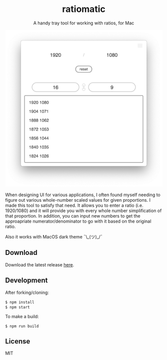 <h1 align="center">ratiomatic</h1>
<p align="center">A handy tray tool for working with ratios, for Mac</p>
<p align="center">
  <img src="screenshot.png" alt="ratiomatic-screenshot">
</p>

When designing UI for various applications, I often found myself needing to figure out various whole-number scaled values for given proportions. I made this tool to satisfy that need. It allows you to enter a ratio (i.e. 1920/1080) and it will provide you with every whole number simplification of that proportion. In addition, you can input new numbers to get the approapriate numerator/denominator to go with it based on the original ratio.

Also it works with MacOS dark theme ¯\\\_(ツ)\_/¯

## Download
Download the latest release [here](https://github.com/christopherwk210/ratiomatic/releases).

## Development
After forking/cloning:
```
$ npm install
$ npm start
```

To make a build:
```
$ npm run build
```

## License
MIT
